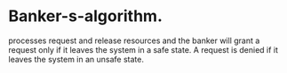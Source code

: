 # Banker-s-algorithm.
processes request and release resources and the banker will grant a request only if it leaves the system in a safe state. A request is denied if it leaves the system in an unsafe state.
